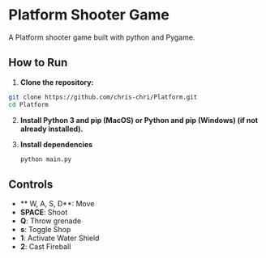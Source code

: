 # Platform Shooter Game

A Platform shooter game built with python and Pygame.

## How to Run

1. **Clone the repository:**
```sh
git clone https://github.com/chris-chri/Platform.git
cd Platform
```

2. **Install Python 3 and pip (MacOS) or Python and pip (Windows) (if not already installed).**

3. **Install dependencies**
   ```sh
   python main.py
   ```
## Controls 
- ** W, A, S, D**: Move
- **SPACE**: Shoot
- **Q**: Throw grenade
- **s**: Toggle Shop
- **1**: Activate Water Shield
- **2**: Cast Fireball

